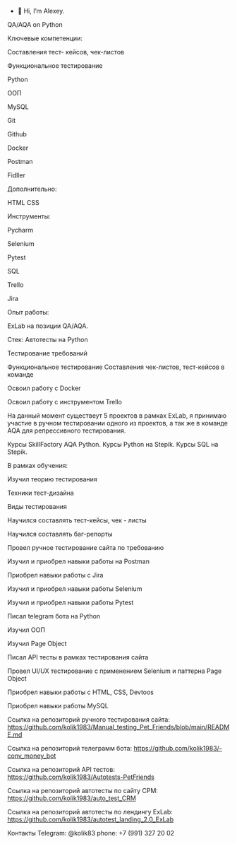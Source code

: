 - 👋 Hi, I’m Alexey.

QA/AQA on Python

Ключевые компетенции:

Составления тест- кейсов, чек-листов

Функциональное тестирование

Python

ООП

MySQL

Git

Github

Docker

Postman

Fidller

Дополнительно:

HTML CSS

Инструменты:

Pycharm 

Selenium

Pytest 

SQL

Trello 

Jira

Опыт работы:

ExLab на позиции QA/AQA.

Стек: Автотесты на Python

Тестирование требований

Функциональное тестирование
Составления чек-листов, тест-кейсов в команде

Освоил работу с Docker

Освоил работу с инструментом Trello

На данный момент существеут 5 проектов в рамках ExLab, я принимаю участие в ручном тестировании одного из проектов, а так же в команде AQA для репрессивного тестирования. 

Курсы SkillFactory AQA Python.
Курсы Python на Stepik.
Курсы SQL на Stepik.

В рамках обучения:

Изучил теорию тестирования

Техники тест-дизайна

Виды тестирования

Научился составлять тест-кейсы, чек - листы

Научился составлять баг-репорты

Провел ручное тестирование сайта по требованию

Изучил и приобрел навыки работы на Postman

Приобрел навыки работы c Jira

Изучил и приобрел навыки работы Selenium

Изучил и приобрел навыки работы Pytest

Писал telegram бота на Python

Изучил ООП

Изучил Page Object

Писал API тесты в рамках тестирования сайта

Провел UI/UX тестирование c применением Selenium и паттерна Page Object

Приобрел навыки работы с HTML, CSS, Devtoos

Приобрел навыки работы MySQL

Cсылка на репозиторий ручного тестирования сайта: https://github.com/kolik1983/Manual_testing_Pet_Friends/blob/main/README.md

Ссылка на репозиторий телеграмм бота: https://github.com/kolik1983/-conv_money_bot

Cсылка на репозиторий API тестов: https://github.com/kolik1983/Autotests-PetFriends

Cсылка на репозиторий автотесты по сайту СРМ: https://github.com/kolik1983/auto_test_CRM

Cсылка на репозиторий автотесты по лендингу ExLab: https://github.com/kolik1983/autotest_landing_2.0_ExLab


Контакты Telegram: @kolik83 phone: +7 (991) 327 20 02

